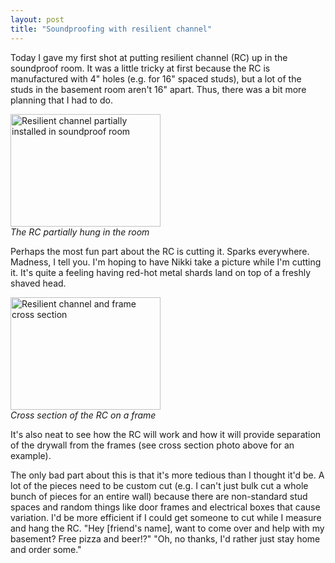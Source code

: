 ```yaml
---
layout: post
title: "Soundproofing with resilient channel"
---
```


<p>Today I gave my first shot at putting resilient channel (RC) up in the soundproof room. It was a little tricky at first because the RC is manufactured with 4" holes (e.g. for 16" spaced studs), but a lot of the studs in the basement room aren't 16" apart. Thus, there was a bit more planning that I had to do. </p>
<p><a title="Photo Sharing" href="http://www.flickr.com/photos/kindohm/214358362/"><img height="180" alt="Resilient channel partially installed in soundproof room" src="http://static.flickr.com/76/214358362_13b9475fe1_m.jpg" width="240" /></a><br /><em>The RC partially hung in the room</em></p>
<p>Perhaps the most fun part about the RC is cutting it. Sparks everywhere. Madness, I tell you. I'm hoping to have Nikki take a picture while I'm cutting it. It's quite a feeling having red-hot metal shards land on top of a freshly shaved head.</p>
<p><a title="Photo Sharing" href="http://www.flickr.com/photos/kindohm/214358462/"><img height="180" alt="Resilient channel and frame cross section" src="http://static.flickr.com/59/214358462_8d69ec3d48_m.jpg" width="240" /></a><br /><em>Cross section of the RC on a frame</em></p>
<p>It's also neat to see how the RC will work and how it will provide separation of the drywall from the frames (see cross section photo above for an example).</p>
<p>The only bad part about this is that it's more tedious than I thought it'd be. A lot of the pieces need to be custom cut (e.g. I can't just bulk cut a whole bunch of pieces for an entire wall) because there are non-standard stud spaces and random things like door frames and electrical boxes that cause variation. I'd be more efficient if I could get someone to cut while I measure and hang the RC. "Hey [friend's name], want to come over and help with my basement? Free pizza and beer!?" "Oh, no thanks, I'd rather just stay home and order some."</p>
 
